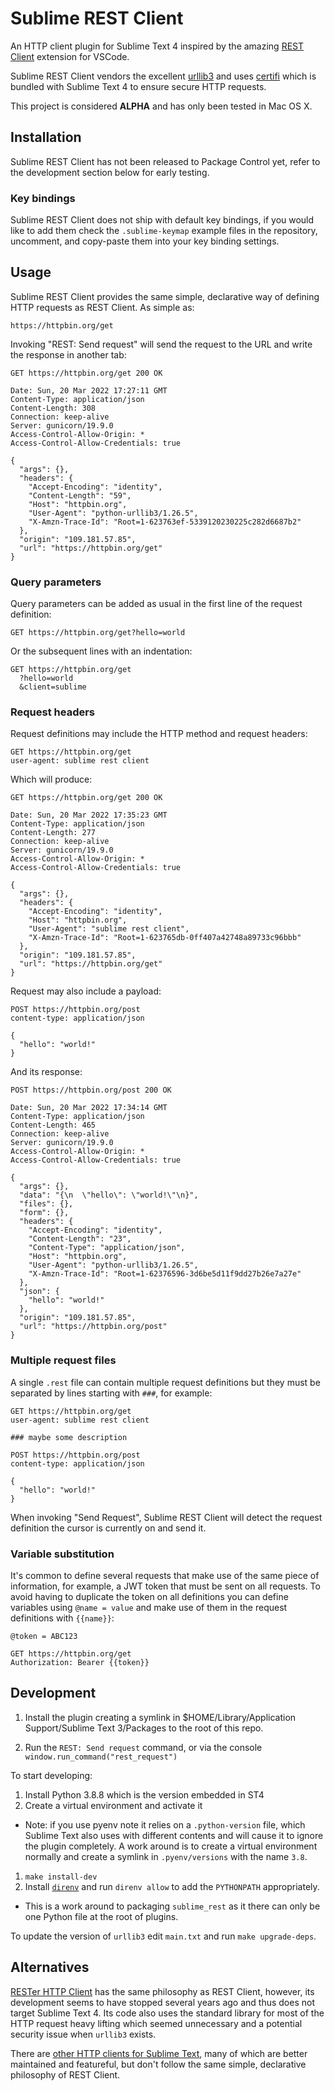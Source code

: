 # Sublime REST Client

An HTTP client plugin for Sublime Text 4 inspired by the amazing
[REST Client](https://marketplace.visualstudio.com/items?itemName=humao.rest-client)
extension for VSCode.

Sublime REST Client vendors the excellent
[urllib3](https://urllib3.readthedocs.io/en/latest/) and uses
[certifi](https://pypi.org/project/certifi/) which is bundled with Sublime
Text 4 to ensure secure HTTP requests.

This project is considered **ALPHA** and has only been tested in Mac OS X.

## Installation

Sublime REST Client has not been released to Package Control yet, refer to the
development section below for early testing.

### Key bindings

Sublime REST Client does not ship with default key bindings,
if you would like to add them check the `.sublime-keymap` example files
in the repository, uncomment, and copy-paste them into your key binding
settings.

## Usage

Sublime REST Client provides the same simple, declarative way of defining
HTTP requests as REST Client. As simple as:

```
https://httpbin.org/get
```

Invoking "REST: Send request" will send the request to the URL and write
the response in another tab:

```
GET https://httpbin.org/get 200 OK

Date: Sun, 20 Mar 2022 17:27:11 GMT
Content-Type: application/json
Content-Length: 308
Connection: keep-alive
Server: gunicorn/19.9.0
Access-Control-Allow-Origin: *
Access-Control-Allow-Credentials: true

{
  "args": {},
  "headers": {
    "Accept-Encoding": "identity",
    "Content-Length": "59",
    "Host": "httpbin.org",
    "User-Agent": "python-urllib3/1.26.5",
    "X-Amzn-Trace-Id": "Root=1-623763ef-5339120230225c282d6687b2"
  },
  "origin": "109.181.57.85",
  "url": "https://httpbin.org/get"
}
```

### Query parameters

Query parameters can be added as usual in the first line of the request definition:

```
GET https://httpbin.org/get?hello=world
```

Or the subsequent lines with an indentation:

```
GET https://httpbin.org/get
  ?hello=world
  &client=sublime
```

### Request headers

Request definitions may include the HTTP method and request headers:

```
GET https://httpbin.org/get
user-agent: sublime rest client
```

Which will produce:

```
GET https://httpbin.org/get 200 OK

Date: Sun, 20 Mar 2022 17:35:23 GMT
Content-Type: application/json
Content-Length: 277
Connection: keep-alive
Server: gunicorn/19.9.0
Access-Control-Allow-Origin: *
Access-Control-Allow-Credentials: true

{
  "args": {},
  "headers": {
    "Accept-Encoding": "identity",
    "Host": "httpbin.org",
    "User-Agent": "sublime rest client",
    "X-Amzn-Trace-Id": "Root=1-623765db-0ff407a42748a89733c96bbb"
  },
  "origin": "109.181.57.85",
  "url": "https://httpbin.org/get"
}
```

Request may also include a payload:

```
POST https://httpbin.org/post
content-type: application/json

{
  "hello": "world!"
}
```

And its response:

```
POST https://httpbin.org/post 200 OK

Date: Sun, 20 Mar 2022 17:34:14 GMT
Content-Type: application/json
Content-Length: 465
Connection: keep-alive
Server: gunicorn/19.9.0
Access-Control-Allow-Origin: *
Access-Control-Allow-Credentials: true

{
  "args": {},
  "data": "{\n  \"hello\": \"world!\"\n}",
  "files": {},
  "form": {},
  "headers": {
    "Accept-Encoding": "identity",
    "Content-Length": "23",
    "Content-Type": "application/json",
    "Host": "httpbin.org",
    "User-Agent": "python-urllib3/1.26.5",
    "X-Amzn-Trace-Id": "Root=1-62376596-3d6be5d11f9dd27b26e7a27e"
  },
  "json": {
    "hello": "world!"
  },
  "origin": "109.181.57.85",
  "url": "https://httpbin.org/post"
}
```

### Multiple request files

A single `.rest` file can contain multiple request definitions but they must
be separated by lines starting with `###`, for example:

```
GET https://httpbin.org/get
user-agent: sublime rest client

### maybe some description

POST https://httpbin.org/post
content-type: application/json

{
  "hello": "world!"
}
```

When invoking "Send Request", Sublime REST Client will detect the request definition
the cursor is currently on and send it.

### Variable substitution

It's common to define several requests that make use of the same piece of information,
for example, a JWT token that must be sent on all requests. To avoid having to
duplicate the token on all definitions you can define variables using `@name = value`
and make use of them in the request definitions with `{{name}}`:

```
@token = ABC123

GET https://httpbin.org/get
Authorization: Bearer {{token}}
```

## Development

1. Install the plugin creating a symlink in
$HOME/Library/Application Support/Sublime Text 3/Packages
to the root of this repo.

1. Run the `REST: Send request` command, or via the console
`window.run_command("rest_request")`

To start developing:

1. Install Python 3.8.8 which is the version embedded in ST4
1. Create a virtual environment and activate it
  - Note: if you use pyenv note it relies on a `.python-version` file, which
  Sublime Text also uses with different contents and will cause it to ignore
  the plugin completely. A work around is to create a virtual environment
  normally and create a symlink in `.pyenv/versions` with the name `3.8`.
1. `make install-dev`
1. Install [`direnv`](https://direnv.net/) and run `direnv allow` to add the
`PYTHONPATH` appropriately.
  - This is a work around to packaging `sublime_rest` as it there can only be
  one Python file at the root of plugins.

To update the version of `urllib3` edit `main.txt` and run `make upgrade-deps`.

## Alternatives

[RESTer HTTP Client](https://github.com/pjdietz/rester-sublime-http-client) has
the same philosophy as REST Client, however, its development seems
to have stopped several years ago and thus does not target Sublime Text 4.
Its code also uses the standard library for most of the HTTP request heavy
lifting which seemed unnecessary and a potential security issue when `urllib3`
exists.

There are [other HTTP clients for Sublime Text](https://packagecontrol.io/search/http),
many of which are better maintained and featureful, but don't follow the same
simple, declarative philosophy of REST Client.
